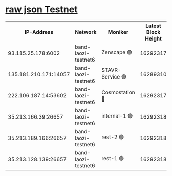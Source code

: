 
[raw json Testnet](https://rpc-check.bandt.stavr.tech/bandt/rpcbandt_result.json)
=

<table><tr><th>IP-Address</th><th>Network</th><th>Moniker</th><th>Latest Block Height</th><th>Earliest Block Height</th><th>Catching Up</th><th>Tx Index</th><th>Voting Power</th><th>Scan Time</th></tr><tr><td>93.115.25.178:6002</td><td>band-laozi-testnet6</td><td>Zenscape 🟢</td><td>16292317</td><td>12460001</td><td>False</td><td>on</td><td>0</td><td>2024-02-28T09:12:32.512204985UTC</td></tr><tr><td>135.181.210.171:14057</td><td>band-laozi-testnet6</td><td>STAVR-Service 🟢</td><td>16289310</td><td>15322501</td><td>False</td><td>on</td><td>0</td><td>2024-02-28T09:12:32.900717787UTC</td></tr><tr><td>222.106.187.14:53602</td><td>band-laozi-testnet6</td><td>Cosmostation 🔴</td><td>16292317</td><td>15423001</td><td>False</td><td>on</td><td>2203655</td><td>2024-02-28T09:12:34.303651740UTC</td></tr><tr><td>35.213.166.39:26657</td><td>band-laozi-testnet6</td><td>internal-1 🟢</td><td>16292318</td><td>16192318</td><td>False</td><td>on</td><td>0</td><td>2024-02-28T09:12:35.185111484UTC</td></tr><tr><td>35.213.189.166:26657</td><td>band-laozi-testnet6</td><td>rest-2 🟢</td><td>16292318</td><td>16192318</td><td>False</td><td>on</td><td>0</td><td>2024-02-28T09:12:36.106332159UTC</td></tr><tr><td>35.213.128.139:26657</td><td>band-laozi-testnet6</td><td>rest-1 🟢</td><td>16292318</td><td>16192318</td><td>False</td><td>on</td><td>0</td><td>2024-02-28T09:12:36.972137387UTC</td></tr></table>
